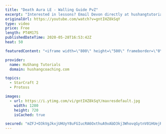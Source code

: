 ```yaml
---
title: "Death Aura LE - Walling Guide PvZ"
excerpt: "Interested in lessons? Email Devon directly at hushangtutorials@outlook.com ------------------------------------------------------------------------------------------------------- Want to support HuShang Tutorials directly? Patreon is a website where you can contribute a monthly donation that will help"
originalUrl: https://youtube.com/watch?v=gntIHZ8kSqY
type: video
price: Free
length: PT4M17S
publishedDateTime: 2020-05-28T16:53:42Z
heat: 50

featuredContent: "<iframe width=\"800\" height=\"500\" frameborder=\"0\" src=\"https://www.youtube.com/embed/gntIHZ8kSqY\" allow=\"accelerometer; autoplay; encrypted-media; gyroscope; picture-in-picture\" allowfullscreen></iframe>"

provider:
  name: HuShang Tutorials
  domain: hushangcoaching.com

topics:
  - StarCraft 2
  - Protoss

images:
  - url: https://i.ytimg.com/vi/gntIHZ8kSqY/maxresdefault.jpg
    width: 1280
    height: 720
    isCached: true

secured: "mZFJ+D3kVgJkxjUHUyY8uFGIucRA6OxthuA9xAbD3kj3WhovqGytnV01HUejRFfpwV332LIEcKnQK4IWTebJ9Uv0dJYZ/V7UPYdtEO04RCWkR0iGQ2TYyRbgeH0Cy0c1tQnwDn9uaksF30cDK/4HqlaPXxnIGrtdKxuL0tdnGBIy/1YSrplHA7inh0MdZGbUTSlMY9dDJMa7YdCABywbtG6UBpIvW+m58IYNGXCrcPLaVFy/8Z/9xsrpGYOcNy4vlptaUuRlM+NBfsrBPi0Cfg6QRT2v5zwL+ZRWF1h/6nFmCLsI3aGD24KsIO3JyLse2f7ZNUVVtuD+qHcOhNrSH3zR0kkTPL0p3pyJ8tGbpD4NFxyCEjVOEuFyUSwz3a0X2W8ColzM18BovlUNzFAxv5ARjpMXhLPQMGg1ogpoawk=;KHFegV/TAEQyQDCQwEjaCg=="
---
```



